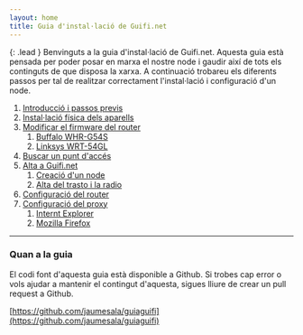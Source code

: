 ```yaml
---
layout: home
title: Guia d'instal·lació de Guifi.net
---
```


{: .lead }
Benvinguts a la guia d'instal·lació de Guifi.net. Aquesta guia està pensada per poder posar en marxa el nostre node i gaudir així de tots els continguts de que disposa la xarxa. A continuació trobareu els diferents passos per tal de realitzar correctament l'instal·lació i configuració d'un node.


1. [Introducció i passos previs][intro]
2. [Instal·lació física dels aparells][muntatge]
3. [Modificar el firmware del router][firmware]
    1. [Buffalo WHR-G54S][buffalo]
    2. [Linksys WRT-54GL][linksys]
4. [Buscar un punt d'accés][ap]
5. [Alta a Guifi.net][alta]
    1. [Creació d'un node][node]
    2. [Alta del trasto i la radio][trasto]
6. [Configuració del router][router]
7. [Configuració del proxy][proxy]
    1. [Internt Explorer][proxy-ie]
    2. [Mozilla Firefox][proxy-mf]


[intro]: intro.html
[muntatge]: muntatge.html
[firmware]: firmware.html
[buffalo]: firmware-buffalo-whr-g54s.html
[linksys]: firmware-linksys-wrt-54gl.html
[ap]: ap.html
[alta]: alta.html
[node]: node.html
[trasto]: trasto.html
[router]: router.html
[proxy]: proxy.html
[proxy-ie]: proxy-ie.html
[proxy-mf]: proxy-mf.html

---

### Quan a la guia

El codi font d'aquesta guia està disponible a Github. Si trobes cap error o vols ajudar a mantenir el contingut d'aquesta, sigues lliure de crear un pull request a Github.

[https://github.com/jaumesala/guiaguifi](https://github.com/jaumesala/guiaguifi)